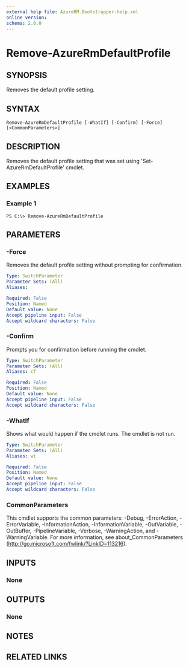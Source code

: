 ```yaml
---
external help file: AzureRM.Bootstrapper-help.xml
online version: 
schema: 2.0.0
---
```


# Remove-AzureRmDefaultProfile

## SYNOPSIS
Removes the default profile setting.

## SYNTAX

```
Remove-AzureRmDefaultProfile [-WhatIf] [-Confirm] [-Force] [<CommonParameters>]
```

## DESCRIPTION
Removes the default profile setting that was set using 'Set-AzureRmDefaultProfile' cmdlet.

## EXAMPLES

### Example 1
```
PS C:\> Remove-AzureRmDefaultProfile
```

## PARAMETERS

### -Force
Removes the default profile setting without prompting for confirmation.

```yaml
Type: SwitchParameter
Parameter Sets: (All)
Aliases: 

Required: False
Position: Named
Default value: None
Accept pipeline input: False
Accept wildcard characters: False
```

### -Confirm
Prompts you for confirmation before running the cmdlet.

```yaml
Type: SwitchParameter
Parameter Sets: (All)
Aliases: cf

Required: False
Position: Named
Default value: None
Accept pipeline input: False
Accept wildcard characters: False
```

### -WhatIf
Shows what would happen if the cmdlet runs. The cmdlet is not run.

```yaml
Type: SwitchParameter
Parameter Sets: (All)
Aliases: wi

Required: False
Position: Named
Default value: None
Accept pipeline input: False
Accept wildcard characters: False
```

### CommonParameters
This cmdlet supports the common parameters: -Debug, -ErrorAction, -ErrorVariable, -InformationAction, -InformationVariable, -OutVariable, -OutBuffer, -PipelineVariable, -Verbose, -WarningAction, and -WarningVariable. For more information, see about_CommonParameters (http://go.microsoft.com/fwlink/?LinkID=113216).

## INPUTS

### None

## OUTPUTS

### None

## NOTES

## RELATED LINKS

